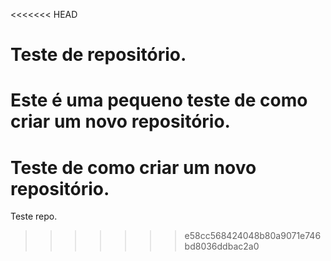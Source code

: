 <<<<<<< HEAD
# Teste de repositório.
 Este é uma pequeno teste de como criar um novo repositório.
=======
# Teste de como criar um novo repositório.
 Teste repo.
>>>>>>> e58cc568424048b80a9071e746bd8036ddbac2a0
